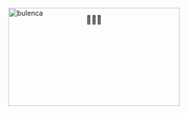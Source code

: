 <h3 align="center">🤫🤫🔥</h3>


<div style="display: flex; max-height: 100px; justify-content: center; align-items: center; width: 100%
  ">
<img align="center" src="https://github-readme-stats.vercel.app/api/top-langs?username=bulenca&show_icons=true&locale=en&layout=compact" alt="bulenca" height="200px" width="350px" />
</div>
